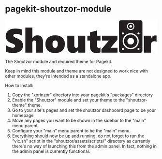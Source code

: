 # pagekit-shoutzor-module

![shoutzor-logo](./xorinzor/shoutzor/shoutzor-logo.png)

The Shoutzor module and required theme for Pagekit.

Keep in mind this module and theme are not designed to work nice with other modules, they're intended as a standalone app.

How to install:
1. Copy the "xorinzor" directory into your pagekit's "packages" directory
2. Enable the "Shoutzor" module and set your theme to the "shoutzor-theme" theme.
3. Go to your site's pages and set the shoutzor dashboard page to be your homepage
4. Move any pages you want to be shown in the sidebar to the "main" menu parent
5. Configure your "main" menu parent to be the "main" menu.
6. Everything should now be up and running, do not forget to run the "vlc.sh" script in the "shoutzor/assets/scripts/" directory as currently there's no way of launching this from the admin panel. In fact, nothing in the admin panel is currently functional.
